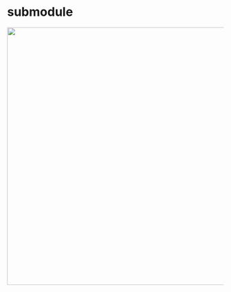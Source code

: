 # submodule

<p align="center">
  <img width="600" src="https://raw.githubusercontent.com/ssmirr/testsubmodule/master/asciinema.svg">
</p>
